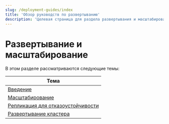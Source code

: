 ```yaml
---
slug: /deployment-guides/index
title: 'Обзор руководств по развертыванию'
description: 'Целевая страница для раздела развертывания и масштабирования'
---
```



# Развертывание и масштабирование

В этом разделе рассматриваются следующие темы:

| Тема                                                            |
|------------------------------------------------------------------|
| [Введение](/architecture/introduction)                    |
| [Масштабирование](/architecture/horizontal-scaling)               |
| [Репликация для отказоустойчивости](/architecture/replication)  |
| [Развертывание кластера](/architecture/cluster-deployment)        |
